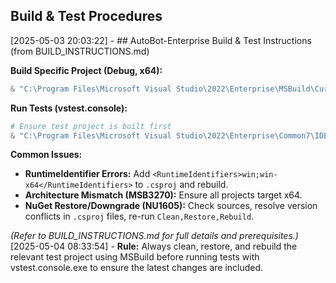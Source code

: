 
## Build & Test Procedures

[2025-05-03 20:03:22] - ## AutoBot-Enterprise Build & Test Instructions (from BUILD_INSTRUCTIONS.md)

**Build Specific Project (Debug, x64):**
```powershell
& "C:\Program Files\Microsoft Visual Studio\2022\Enterprise\MSBuild\Current\Bin\MSBuild.exe" "<ProjectFile>.csproj" /t:Clean,Restore,Rebuild /p:Configuration=Debug /p:Platform=x64
```

**Run Tests (vstest.console):**
```powershell
# Ensure test project is built first
& "C:\Program Files\Microsoft Visual Studio\2022\Enterprise\Common7\IDE\CommonExtensions\Microsoft\TestWindow\vstest.console.exe" ".\<TestProjectFolder>\bin\x64\Debug\net48\<TestProjectName>.dll" /TestCaseFilter:"<Filter>" "/Logger:console;verbosity=detailed"
```

**Common Issues:**
*   **RuntimeIdentifier Errors:** Add `<RuntimeIdentifiers>win;win-x64</RuntimeIdentifiers>` to `.csproj` and rebuild.
*   **Architecture Mismatch (MSB3270):** Ensure all projects target x64.
*   **NuGet Restore/Downgrade (NU1605):** Check sources, resolve version conflicts in `.csproj` files, re-run `Clean,Restore,Rebuild`.

*(Refer to BUILD_INSTRUCTIONS.md for full details and prerequisites.)*
[2025-05-04 08:33:54] - 
**Rule:** Always clean, restore, and rebuild the relevant test project using MSBuild before running tests with vstest.console.exe to ensure the latest changes are included.
